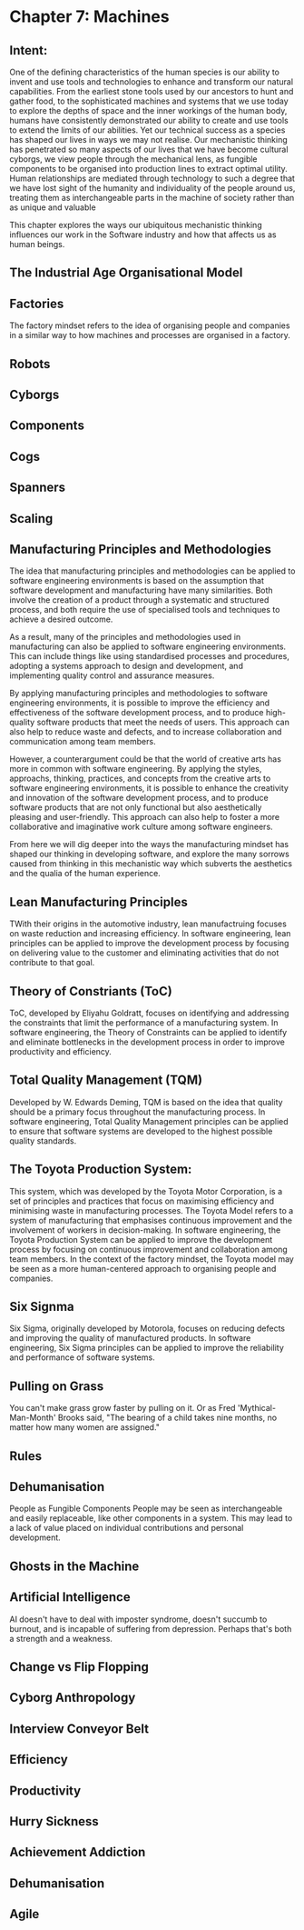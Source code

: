 # Chapter 7: Machines

## Intent:
One of the defining characteristics of the human species is our ability to invent and use tools and technologies to enhance and transform our natural capabilities.  From the earliest stone tools used by our ancestors to hunt and gather food, to the sophisticated machines and systems that we use today to explore the depths of space and the inner workings of the human body, humans have consistently demonstrated our ability to create and use tools to extend the limits of our abilities.  Yet our technical success as a species has shaped our lives in ways we may not realise.  Our mechanistic thinking has penetrated so many aspects of our lives that we have become cultural cyborgs, we view people through the mechanical lens, as fungible components to be organised into production lines to extract optimal utility.  Human relationships are mediated through technology to such a degree that we have lost sight of the humanity and individuality of the people around us, treating them as interchangeable parts in the machine of society rather than as unique and valuable

This chapter explores the ways our ubiquitous mechanistic thinking influences our work in the Software industry and how that affects us as human beings.

## The Industrial Age Organisational Model

## Factories
The factory mindset refers to the idea of organising people and companies in a similar way to how machines and processes are organised in a factory.

## Robots


## Cyborgs

## Components

## Cogs

## Spanners

## Scaling

## Manufacturing Principles and Methodologies
The idea that manufacturing principles and methodologies can be applied to software engineering environments is based on the assumption that software development and manufacturing have many similarities.  Both involve the creation of a product through a systematic and structured process, and both require the use of specialised tools and techniques to achieve a desired outcome.

As a result, many of the principles and methodologies used in manufacturing can also be applied to software engineering environments. This can include things like using standardised processes and procedures, adopting a systems approach to design and development, and implementing quality control and assurance measures.

By applying manufacturing principles and methodologies to software engineering environments, it is possible to improve the efficiency and effectiveness of the software development process, and to produce high-quality software products that meet the needs of users. This approach can also help to reduce waste and defects, and to increase collaboration and communication among team members.

However, a counterargument could be that the world of creative arts has more in common with software engineering.  By applying the styles, approachs, thinking, practices, and concepts from the creative arts to software engineering environments, it is possible to enhance the creativity and innovation of the software development process, and to produce software products that are not only functional but also aesthetically pleasing and user-friendly.  This approach can also help to foster a more collaborative and imaginative work culture among software engineers.

From here we will dig deeper into the ways the manufacturing mindset has shaped our thinking in developing software, and explore the many sorrows caused from thinking in this mechanistic way which subverts the aesthetics and the qualia of the human experience.

## Lean Manufacturing Principles
TWith their origins in the automotive industry, lean manufactruing focuses on waste reduction and increasing efficiency.  In software engineering, lean principles can be applied to improve the development process by focusing on delivering value to the customer and eliminating activities that do not contribute to that goal.

## Theory of Constriants (ToC)
ToC, developed by Eliyahu Goldratt, focuses on identifying and addressing the constraints that limit the performance of a manufacturing system.  In software engineering, the Theory of Constraints can be applied to identify and eliminate bottlenecks in the development process in order to improve productivity and efficiency.

## Total Quality Management (TQM)
Developed by W. Edwards Deming, TQM is based on the idea that quality should be a primary focus throughout the manufacturing process.  In software engineering, Total Quality Management principles can be applied to ensure that software systems are developed to the highest possible quality standards.

## The Toyota Production System:
This system, which was developed by the Toyota Motor Corporation, is a set of principles and practices that focus on maximising efficiency and minimising waste in manufacturing processes.  The Toyota Model refers to a system of manufacturing that emphasises continuous improvement and the involvement of workers in decision-making.  In software engineering, the Toyota Production System can be applied to improve the development process by focusing on continuous improvement and collaboration among team members.  In the context of the factory mindset, the Toyota model may be seen as a more human-centered approach to organising people and companies.

## Six Signma
Six Sigma, originally developed by Motorola, focuses on reducing defects and improving the quality of manufactured products.  In software engineering, Six Sigma principles can be applied to improve the reliability and performance of software systems.

## Pulling on Grass
You can't make grass grow faster by pulling on it.  Or as Fred 'Mythical-Man-Month' Brooks said, "The bearing of a child takes nine months, no matter how many women are assigned."

## Rules

## Dehumanisation
People as Fungible Components
People may be seen as interchangeable and easily replaceable, like other components in a system.  This may lead to a lack of value placed on individual contributions and personal development.

## Ghosts in the Machine

## Artificial Intelligence
AI doesn't have to deal with imposter syndrome, doesn't succumb to burnout, and is incapable of suffering from depression.  Perhaps that's both a strength and a weakness.

## Change vs Flip Flopping

## Cyborg Anthropology

## Interview Conveyor Belt

## Efficiency

## Productivity

## Hurry Sickness

## Achievement Addiction

## Dehumanisation

## Agile
